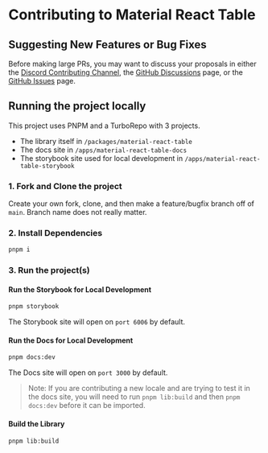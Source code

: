 # Contributing to Material React Table

## Suggesting New Features or Bug Fixes

Before making large PRs, you may want to discuss your proposals in either the [Discord Contributing Channel](https://discord.gg/5wqyRx6fnm), the [GitHub Discussions](https://github.com/KevinVandy/material-react-table/discussions) page, or the [GitHub Issues](https://github.com/KevinVandy/material-react-table/issues) page.

## Running the project locally

This project uses PNPM and a TurboRepo with 3 projects.

- The library itself in `/packages/material-react-table`
- The docs site in `/apps/material-react-table-docs`
- The storybook site used for local development in `/apps/material-react-table-storybook`

### 1. Fork and Clone the project

Create your own fork, clone, and then make a feature/bugfix branch off of `main`. Branch name does not really matter.

### 2. Install Dependencies

```bash
pnpm i
```

### 3. Run the project(s)

#### Run the Storybook for Local Development

```bash
pnpm storybook
```

The Storybook site will open on `port 6006` by default.

#### Run the Docs for Local Development

```bash
pnpm docs:dev
```

The Docs site will open on `port 3000` by default.

> Note: If you are contributing a new locale and are trying to test it in the docs site, you will need to run `pnpm lib:build` and then `pnpm docs:dev` before it can be imported.

#### Build the Library

```bash
pnpm lib:build
```